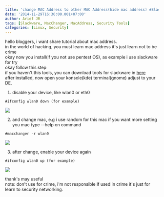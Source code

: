 ```yaml
---
title: 'change MAC Address to other MAC Address(hide mac address) #Slackware'
date: '2014-11-29T16:36:00.001+07:00'
author: Arief JR
tags: [Slackware, MacChanger, MacAddress, Security Tools]
categories: [Linux, Security]
---
```


hello bloggers, i want share tutorial about mac address.  
in the world of hacking, you must learn mac address it's just learn not to be crime  
okay now you install(if you not use pentest OS), as example i use slackware for try  
okay follow this step  
if you haven't this tools, you can download tools for slackware in [here](http://adf.ly/ukxcG)  
after installed, now open your konsole(kde) terminal(gnome) adjust to your DE.  

1. disable your device, like wlan0 or eth0  

```
#ifconfig wlan0 down (for example)
```
  

![](http://4.bp.blogspot.com/-3k7Ap1RARuU/VHmSAw0241I/AAAAAAAAB6U/gBK84J-uFeM/s1600/snapshot28.png)

  
2. and change mac, e.g i use random for this mac if you want more setting you mac type --help on command  

```
#macchanger -r wlan0
```

![](http://3.bp.blogspot.com/-WLr9h_hV07o/VHmSIyiWJxI/AAAAAAAAB6c/3RzNCe5ynM8/s1600/snapshot29.png)

3. after change, enable your device again  

```
#ifconfig wlan0 up (for example)
```

![](http://3.bp.blogspot.com/-JWJp89DcMrI/VHmShKhlB5I/AAAAAAAAB6k/OT8um6PKMVY/s1600/snapshot30.png)


thank's may useful  
note: don't use for crime, i'm not responsible if used in crime it's just for learn to security networking.